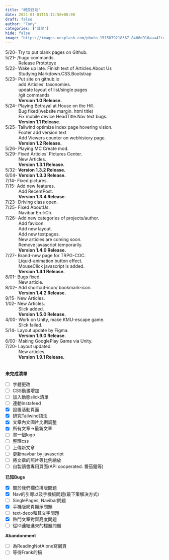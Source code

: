 ```yaml
---
title: "網頁日誌"
date: 2021-01-01T15:12:58+08:00
draft: false
author: "Tony"
categories: ["其他"]
hide: false
image: "https://images.unsplash.com/photo-1515879218367-8466d910aaa4?ixlib=rb-1.2.1&ixid=MnwxMjA3fDB8MHxwaG90by1wYWdlfHx8fGVufDB8fHx8&auto=format&fit=crop&w=869&q=80"
---
```

5/20- Try to put blank pages on Github.       
5/21- /hugo commands.  
&emsp;&emsp;&emsp;Release Prototpye     
5/22- Wake up late. Finish text of Articles.About Us    
&emsp;&emsp;&emsp;Studying Markdown.CSS.Bootstrap      
5/23- Put site on github.io    
&emsp;&emsp;&emsp;add Articles' taxonomies.  
&emsp;&emsp;&emsp;update layout of list/single pages  
&emsp;&emsp;&emsp;/git commands  
&emsp;&emsp;&emsp;**Version 1.0 Release.**    
5/24- Playing Betrayal at House on the Hill.  
&emsp;&emsp;&emsp;Bug fixed(website margin. html title)    
&emsp;&emsp;&emsp;Fix mobile device HeadTitle.Nav text bugs.      
&emsp;&emsp;&emsp;**Version 1.1 Release.**  
5/25- Tailwind optimize index page hovering vision.  
&emsp;&emsp;&emsp;Footer add version text  
&emsp;&emsp;&emsp;Add Viewers counter on webhistory page.  
&emsp;&emsp;&emsp;**Version 1.2 Release.**  
5/26- Playing MC Create mod.       
5/29- Fixed Articles' Pictures Center.  
&emsp;&emsp;&emsp;New Articles.    
&emsp;&emsp;&emsp;**Version 1.3.1 Release.**  
5/32- **Version 1.3.2 Release.**  
6/04- **Version 1.3.3 Release.**  
7/14- Fixed pictures.  
7/15- Add new features.    
&emsp;&emsp;&emsp;Add RecentPost.  
&emsp;&emsp;&emsp;**Version 1.3.4 Release.**    
7/23- Driving class open.  
7/25- Fixed AboutUs.    
&emsp;&emsp;&emsp;Navibar En->Ch.  
7/26- Add new categories of projects/author.   
&emsp;&emsp;&emsp;Add favicon.  
&emsp;&emsp;&emsp;Add new layout.  
&emsp;&emsp;&emsp;Add new testpages.  
&emsp;&emsp;&emsp;New articles are coming soon.    
&emsp;&emsp;&emsp;Remove javascript temporarily.  
&emsp;&emsp;&emsp;**Version 1.4.0 Release.**     
7/27- Brand-new page for TRPG-COC.    
&emsp;&emsp;&emsp;Liquid-animation button effect.      
&emsp;&emsp;&emsp;MouseClick javascript is added.      
&emsp;&emsp;&emsp;**Version 1.4.1 Release.**    
8/01- Bugs fixed.       
&emsp;&emsp;&emsp;New article.    
8/02- Add shortcut-icon/ bookmark-icon.  
&emsp;&emsp;&emsp;**Version 1.4.2 Release.**   
9/15- New Articles.   
1/02- New Articles.   
&emsp;&emsp;&emsp;Slick added.  
&emsp;&emsp;&emsp;**Version 1.5.0 Release.**  
4/00- Work on Unity, make KMU-escape game.  
&emsp;&emsp;&emsp;Slick failed.    
5/14- Layout update by Figma.  
&emsp;&emsp;&emsp;**Version 1.9.0 Release.**  
6/00- Making GooglePlay Game via Unity.  
7/20- Layout updated.  
&emsp;&emsp;&emsp;New articles.  
&emsp;&emsp;&emsp;**Version 1.9.1 Release.**  
\
\
**未完成清單**  
- [ ] 字體更改
- [ ] CSS動畫增加
- [ ] 加入動態slick清單
- [ ] 連動Instafeed
- [X] 設置活動頁面    
- [X] 研究Tailwind語法
- [X] 文章內文圖片比例調整
- [X] 所有文章->最新文章   
- [ ] 畫一個logo
- [ ] 整理css
- [ ] 上傳新文章
- [ ] 更新navbar by javascript
- [ ] 將文章的照片等比例縮放
- [ ] 自製讀書專用頁面(API cooperated. 番茄鐘等)  

**已知Bugs**  
- [X] 關於我們欄位排版問題
- [X] Nav的引導以及手機板問題(最下策解決方式)
- [ ] SinglePages, Navibar問題
- [X] 手機版網頁顯示問題
- [ ] text-deco和其文字問題
- [X] 熱門文章對齊高度問題
- [ ] 從IG連結進來的標題問題  

**Abandonment**
- [ ] 為ReadingNotAlone寫網頁   
- [ ] 等待Frank的稿  

